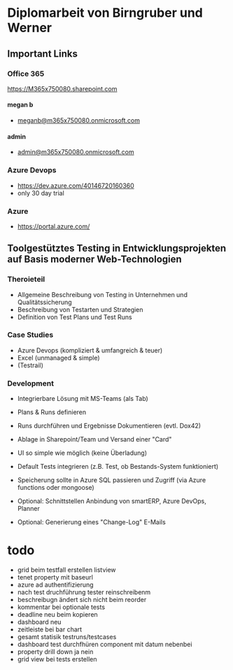 # Diplomarbeit von Birngruber und Werner

## Important Links

### Office 365
https://M365x750080.sharepoint.com
#### megan b
* meganb@m365x750080.onmicrosoft.com
#### admin
* admin@m365x750080.onmicrosoft.com
### Azure Devops
* https://dev.azure.com/40146720160360
* only 30 day trial
### Azure
* https://portal.azure.com/

## Toolgestütztes Testing in Entwicklungsprojekten auf Basis moderner Web-Technologien

### Theroieteil
* Allgemeine Beschreibung von Testing in Unternehmen und Qualitätssicherung
* Beschreibung von Testarten und Strategien
* Definition von Test Plans und Test Runs

### Case Studies
* Azure Devops (kompliziert & umfangreich & teuer)
* Excel (unmanaged & simple)
* (Testrail)

### Development
* Integrierbare Lösung mit MS-Teams (als Tab)
* Plans & Runs definieren
* Runs durchführen und Ergebnisse Dokumentieren (evtl. Dox42)
* Ablage in Sharepoint/Team und Versand einer "Card"
* UI so simple wie möglich (keine Überladung)
* Default Tests integrieren (z.B. Test, ob Bestands-System funktioniert)
* Speicherung sollte in Azure SQL passieren und Zugriff (via Azure functions oder mongoose)

* Optional: Schnittstellen Anbindung von smartERP, Azure DevOps, Planner
* Optional: Generierung eines "Change-Log" E-Mails

# todo
* grid beim testfall erstellen listview
* tenet property mit baseurl
* azure ad authentifizierung
* nach test druchführung tester reinschreibenm
* beschreibugn ändert sich nicht beim reorder
* kommentar bei optionale tests
* deadline neu beim kopieren
* dashboard neu
* zeitleiste bei bar chart
* gesamt statisik testruns/testcases
* dashboard test durchfhüren component mit datum nebenbei
* property drill down ja nein
* grid view bei tests erstellen
